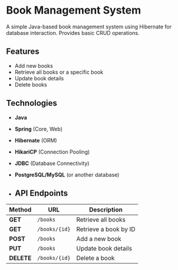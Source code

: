 #  Book Management System  

A simple Java-based book management system using Hibernate for database interaction. Provides basic CRUD operations.  

##  Features  
-  Add new books  
-  Retrieve all books or a specific book  
-  Update book details  
-  Delete books  

##  Technologies  
- **Java**
- **Spring** (Core, Web) 
- **Hibernate** (ORM)  
- **HikariCP** (Connection Pooling)  
- **JDBC** (Database Connectivity)  
- **PostgreSQL/MySQL** (or another database)

- ##  API Endpoints  

| **Method** | **URL**        | **Description**          |
|-----------|----------------|--------------------------|
| **GET**   | `/books`        |  Retrieve all books   |
| **GET**   | `/books/{id}`   |  Retrieve a book by ID |
| **POST**  | `/books`        |  Add a new book        |
| **PUT**   | `/books`   |  Update book details  |
| **DELETE**| `/books/{id}`   |  Delete a book        |
  
